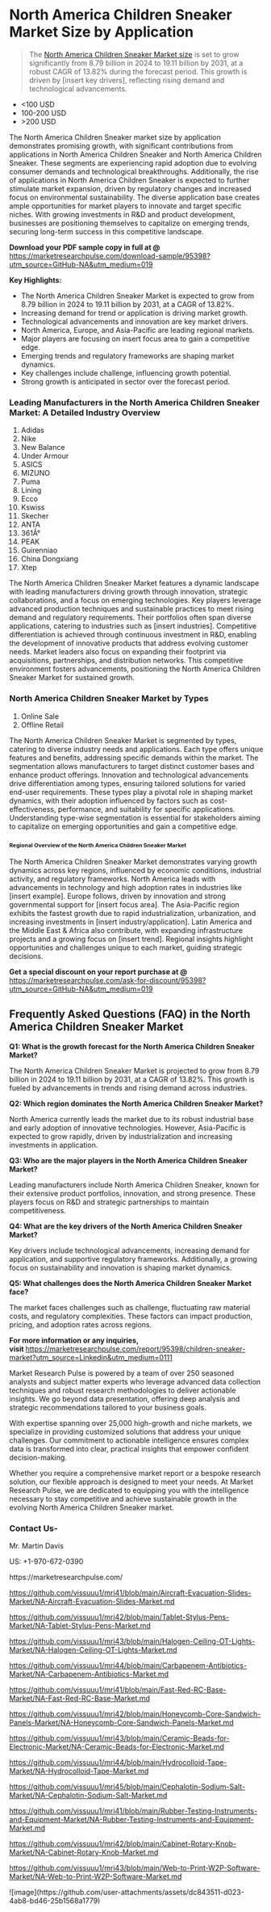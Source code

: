 <h1>North America Children Sneaker Market&nbsp;Size by Application</h1><blockquote><p>The <a href="https://marketresearchpulse.com/download-sample/95398?utm_source=GitHub-NA&amp;utm_medium=019">North America Children Sneaker Market size</a> is set to grow significantly from 8.79 billion in 2024 to 19.11 billion by 2031, at a robust CAGR of 13.82% during the forecast period. This growth is driven by [insert key drivers], reflecting rising demand and technological advancements.</p></blockquote><ul><li><100 USD<li> 100-200 USD<li> >200 USD</li></ul><p>The North America Children Sneaker market size by application demonstrates promising growth, with significant contributions from applications in North America Children Sneaker and North America Children Sneaker. These segments are experiencing rapid adoption due to evolving consumer demands and technological breakthroughs. Additionally, the rise of applications in North America Children Sneaker is expected to further stimulate market expansion, driven by regulatory changes and increased focus on environmental sustainability. The diverse application base creates ample opportunities for market players to innovate and target specific niches. With growing investments in R&D and product development, businesses are positioning themselves to capitalize on emerging trends, securing long-term success in this competitive landscape.</p><p><strong>Download your PDF sample copy in full at @ </strong><a href="https://marketresearchpulse.com/download-sample/95398?utm_source=GitHub-NA&amp;utm_medium=019">https://marketresearchpulse.com/download-sample/95398?utm_source=GitHub-NA&amp;utm_medium=019</a></p><p><strong>Key Highlights: </strong></p><ul><li>The North America Children Sneaker Market is expected to grow from 8.79 billion in 2024 to 19.11 billion by 2031, at a CAGR of 13.82%.</li><li>Increasing demand for trend or application is driving market growth.</li><li>Technological advancements and innovation are key market drivers.</li><li>North America, Europe, and Asia-Pacific are leading regional markets.</li><li>Major players are focusing on insert focus area to gain a competitive edge.</li><li>Emerging trends and regulatory frameworks are shaping market dynamics.</li><li>Key challenges include challenge, influencing growth potential.</li><li>Strong growth is anticipated in sector over the forecast period.</li></ul><h3>Leading Manufacturers in the North America Children Sneaker Market: A Detailed Industry Overview</h3><ol><li>Adidas</li><li>Nike</li><li>New Balance</li><li>Under Armour</li><li>ASICS</li><li>MIZUNO</li><li>Puma</li><li>Lining</li><li>Ecco</li><li>Kswiss</li><li>Skecher</li><li>ANTA</li><li>361Â°</li><li>PEAK</li><li>Guirenniao</li><li>China Dongxiang</li><li>Xtep</li></ol><div class="flex max-w-full flex-col flex-grow"><div class="min-h-8 text-message flex w-full flex-col items-end gap-2 whitespace-normal break-words [.text-message+&amp;]:mt-5" dir="auto" data-message-author-role="assistant" data-message-id="fd8432e4-4910-450d-b182-61b7bfb0a01f" data-message-model-slug="gpt-4o"><div class="flex w-full flex-col gap-1 empty:hidden first:pt-[3px]"><div class="markdown prose w-full break-words dark:prose-invert light"><p>The North America Children Sneaker Market features a dynamic landscape with leading manufacturers driving growth through innovation, strategic collaborations, and a focus on emerging technologies. Key players leverage advanced production techniques and sustainable practices to meet rising demand and regulatory requirements. Their portfolios often span diverse applications, catering to industries such as [insert industries]. Competitive differentiation is achieved through continuous investment in R&amp;D, enabling the development of innovative products that address evolving customer needs. Market leaders also focus on expanding their footprint via acquisitions, partnerships, and distribution networks. This competitive environment fosters advancements, positioning the North America Children Sneaker Market for sustained growth.</p></div></div></div></div><h3>North America Children Sneaker Market by Types</h3><ol><li>Online Sale<li> Offline Retail</li></ol><div class="flex max-w-full flex-col flex-grow"><div class="min-h-8 text-message flex w-full flex-col items-end gap-2 whitespace-normal break-words [.text-message+&amp;]:mt-5" dir="auto" data-message-author-role="assistant" data-message-id="084470be-0bb7-4664-bddf-5156b4f41249" data-message-model-slug="gpt-4o-mini"><div class="flex w-full flex-col gap-1 empty:hidden first:pt-[3px]"><div class="markdown prose w-full break-words dark:prose-invert light"><p>The North America Children Sneaker Market is segmented by types, catering to diverse industry needs and applications. Each type offers unique features and benefits, addressing specific demands within the market. The segmentation allows manufacturers to target distinct customer bases and enhance product offerings. Innovation and technological advancements drive differentiation among types, ensuring tailored solutions for varied end-user requirements. These types play a pivotal role in shaping market dynamics, with their adoption influenced by factors such as cost-effectiveness, performance, and suitability for specific applications. Understanding type-wise segmentation is essential for stakeholders aiming to capitalize on emerging opportunities and gain a competitive edge.</p></div></div></div></div><h3><span style="font-size: 11px;">Regional Overview of the North America Children Sneaker Market</span></h3><div class="flex max-w-full flex-col flex-grow"><div class="min-h-8 text-message flex w-full flex-col items-end gap-2 whitespace-normal break-words [.text-message+&amp;]:mt-5" dir="auto" data-message-author-role="assistant" data-message-id="e9038762-ce64-4e30-91c9-9bd413514231" data-message-model-slug="gpt-4o-mini"><div class="flex w-full flex-col gap-1 empty:hidden first:pt-[3px]"><div class="markdown prose w-full break-words dark:prose-invert light"><p>The North America Children Sneaker Market demonstrates varying growth dynamics across key regions, influenced by economic conditions, industrial activity, and regulatory frameworks. North America leads with advancements in technology and high adoption rates in industries like [insert example]. Europe follows, driven by innovation and strong governmental support for [insert focus area]. The Asia-Pacific region exhibits the fastest growth due to rapid industrialization, urbanization, and increasing investments in [insert industry/application]. Latin America and the Middle East &amp; Africa also contribute, with expanding infrastructure projects and a growing focus on [insert trend]. Regional insights highlight opportunities and challenges unique to each market, guiding strategic decisions.</p></div></div></div></div><p><strong>Get a special discount on your report purchase at @ </strong><a href="https://marketresearchpulse.com/ask-for-discount/95398?utm_source=GitHub-NA&amp;utm_medium=019">https://marketresearchpulse.com/ask-for-discount/95398?utm_source=GitHub-NA&amp;utm_medium=019</a></p><h2>Frequently Asked Questions (FAQ) in the North America Children Sneaker Market</h2><p><strong>Q1: What is the growth forecast for the North America Children Sneaker Market?</strong></p><p>The North America Children Sneaker Market is projected to grow from 8.79 billion in 2024 to 19.11 billion by 2031, at a CAGR of 13.82%. This growth is fueled by advancements in trends and rising demand across industries.</p><p><strong>Q2: Which region dominates the North America Children Sneaker Market?</strong></p><p>North America currently leads the market due to its robust industrial base and early adoption of innovative technologies. However, Asia-Pacific is expected to grow rapidly, driven by industrialization and increasing investments in application.</p><p><strong>Q3: Who are the major players in the North America Children Sneaker Market?</strong></p><p>Leading manufacturers include North America Children Sneaker, known for their extensive product portfolios, innovation, and strong presence. These players focus on R&amp;D and strategic partnerships to maintain competitiveness.</p><p><strong>Q4: What are the key drivers of the North America Children Sneaker Market?</strong></p><p>Key drivers include technological advancements, increasing demand for application, and supportive regulatory frameworks. Additionally, a growing focus on sustainability and innovation is shaping market dynamics.</p><p><strong>Q5: What challenges does the North America Children Sneaker Market face?</strong></p><p>The market faces challenges such as challenge, fluctuating raw material costs, and regulatory complexities. These factors can impact production, pricing, and adoption rates across regions.</p><p><strong>For more information or any inquiries, visit&nbsp;</strong><a href="https://marketresearchpulse.com/report/95398/children-sneaker-market?utm_source=Linkedin&utm_medium=0111">https://marketresearchpulse.com/report/95398/children-sneaker-market?utm_source=Linkedin&utm_medium=0111</a></p><p>Market Research Pulse is powered by a team of over 250 seasoned analysts and subject matter experts who leverage advanced data collection techniques and robust research methodologies to deliver actionable insights. We go beyond data presentation, offering deep analysis and strategic recommendations tailored to your business goals.</p><p>With expertise spanning over 25,000 high-growth and niche markets, we specialize in providing customized solutions that address your unique challenges. Our commitment to actionable intelligence ensures complex data is transformed into clear, practical insights that empower confident decision-making.</p><p>Whether you require a comprehensive market report or a bespoke research solution, our flexible approach is designed to meet your needs. At Market Research Pulse, we are dedicated to equipping you with the intelligence necessary to stay competitive and achieve sustainable growth in the evolving North America Children Sneaker market.</p><h3><strong>Contact Us-</strong></h3><p>Mr. Martin Davis</p><p>US: +1-970-672-0390</p><p>https://marketresearchpulse.com/</p><p><a href="https://github.com/vissuuu1/mri41/blob/main/Aircraft-Evacuation-Slides-Market/NA-Aircraft-Evacuation-Slides-Market.md">https://github.com/vissuuu1/mri41/blob/main/Aircraft-Evacuation-Slides-Market/NA-Aircraft-Evacuation-Slides-Market.md</a></p><p><a href="https://github.com/vissuuu1/mri42/blob/main/Tablet-Stylus-Pens-Market/NA-Tablet-Stylus-Pens-Market.md">https://github.com/vissuuu1/mri42/blob/main/Tablet-Stylus-Pens-Market/NA-Tablet-Stylus-Pens-Market.md</a></p><p><a href="https://github.com/vissuuu1/mri43/blob/main/Halogen-Ceiling-OT-Lights-Market/NA-Halogen-Ceiling-OT-Lights-Market.md">https://github.com/vissuuu1/mri43/blob/main/Halogen-Ceiling-OT-Lights-Market/NA-Halogen-Ceiling-OT-Lights-Market.md</a></p><p><a href="https://github.com/vissuuu1/mri44/blob/main/Carbapenem-Antibiotics-Market/NA-Carbapenem-Antibiotics-Market.md">https://github.com/vissuuu1/mri44/blob/main/Carbapenem-Antibiotics-Market/NA-Carbapenem-Antibiotics-Market.md</a></p><p><a href="https://github.com/vissuuu1/mri41/blob/main/Fast-Red-RC-Base-Market/NA-Fast-Red-RC-Base-Market.md">https://github.com/vissuuu1/mri41/blob/main/Fast-Red-RC-Base-Market/NA-Fast-Red-RC-Base-Market.md</a></p><p><a href="https://github.com/vissuuu1/mri42/blob/main/Honeycomb-Core-Sandwich-Panels-Market/NA-Honeycomb-Core-Sandwich-Panels-Market.md">https://github.com/vissuuu1/mri42/blob/main/Honeycomb-Core-Sandwich-Panels-Market/NA-Honeycomb-Core-Sandwich-Panels-Market.md</a></p><p><a href="https://github.com/vissuuu1/mri43/blob/main/Ceramic-Beads-for-Electronic-Market/NA-Ceramic-Beads-for-Electronic-Market.md">https://github.com/vissuuu1/mri43/blob/main/Ceramic-Beads-for-Electronic-Market/NA-Ceramic-Beads-for-Electronic-Market.md</a></p><p><a href="https://github.com/vissuuu1/mri44/blob/main/Hydrocolloid-Tape-Market/NA-Hydrocolloid-Tape-Market.md">https://github.com/vissuuu1/mri44/blob/main/Hydrocolloid-Tape-Market/NA-Hydrocolloid-Tape-Market.md</a></p><p><a href="https://github.com/vissuuu1/mri45/blob/main/Cephalotin-Sodium-Salt-Market/NA-Cephalotin-Sodium-Salt-Market.md">https://github.com/vissuuu1/mri45/blob/main/Cephalotin-Sodium-Salt-Market/NA-Cephalotin-Sodium-Salt-Market.md</a></p><p><a href="https://github.com/vissuuu1/mri41/blob/main/Rubber-Testing-Instruments-and-Equipment-Market/NA-Rubber-Testing-Instruments-and-Equipment-Market.md">https://github.com/vissuuu1/mri41/blob/main/Rubber-Testing-Instruments-and-Equipment-Market/NA-Rubber-Testing-Instruments-and-Equipment-Market.md</a></p><p><a href="https://github.com/vissuuu1/mri42/blob/main/Cabinet-Rotary-Knob-Market/NA-Cabinet-Rotary-Knob-Market.md">https://github.com/vissuuu1/mri42/blob/main/Cabinet-Rotary-Knob-Market/NA-Cabinet-Rotary-Knob-Market.md</a></p><p><a href="https://github.com/vissuuu1/mri43/blob/main/Web-to-Print-W2P-Software-Market/NA-Web-to-Print-W2P-Software-Market.md">https://github.com/vissuuu1/mri43/blob/main/Web-to-Print-W2P-Software-Market/NA-Web-to-Print-W2P-Software-Market.md</a></p>
![image](https://github.com/user-attachments/assets/dc843511-d023-4ab8-bd46-25b1568a1779)
